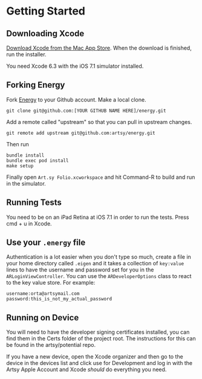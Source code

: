 Getting Started
================

Downloading Xcode
----------------
[Download Xcode from the Mac App Store](http://itunes.apple.com/us/app/xcode/id448457090?mt=12).  When the download is finished, run the installer.

You need Xcode 6.3 with the iOS 7.1 simulator installed.

Forking Energy
---------------
Fork [Energy](https://github.com/artsy/energy) to your Github account.  Make a local clone.

    git clone git@github.com:[YOUR GITHUB NAME HERE]/energy.git

Add a remote called "upstream" so that you can pull in upstream changes.

	git remote add upstream git@github.com:artsy/energy.git

Then run 

    bundle install
    bundle exec pod install
    make setup

Finally open `Art.sy Folio.xcworkspace` and hit Command-R to build and run in the simulator.

Running Tests
---------------
You need to be on an iPad Retina at iOS 7.1 in order to run the tests. Press cmd + u in Xcode.


Use your `.energy` file
-----------------------

Authentication is a lot easier when you don't type so much, create a file in your home directory called `.eigen` and it takes a collection of `key:value` lines to have the username and password set for you in the `ARLoginViewController`.  You can use the `ARDeveloperOptions` class to react to the key value store. For example:


    username:orta@artsymail.com
    password:this_is_not_my_actual_password


Running on Device
---------------
You will need to have the developer signing certificates installed, you can find them in the Certs folder of the project root. The instructions for this can be found in the artsy/potential repo.

If you have a new device, open the Xcode organizer and then go to the device in the devices list and click use for Development and log in with the Artsy Apple Account and Xcode _should_ do everything you need.